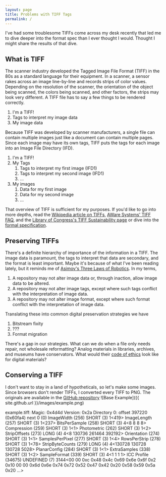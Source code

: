 ```yaml
---
layout: page
title: Problems with TIFF Tags
permalink: /
---
```


I've had some troublesome TIFFs come across my desk recently that led me to dive deeper into the format spec than I ever thought I would. Thought I might share the results of that dive.

## What is TIFF
The scanner industry developed the Tagged Image File Format (TIFF) in the 80s as a standard language for their equipment. In a scanner, a sensor rakes across an image line-by-line and records strips of color values. Depending on the resolution of the scanner, the orientation of the object being scanned, the colors being scanned, and other factors, the strips may look very different. A TIFF file has to say a few things to be rendered correctly.

1. I'm a TIFF!
2. Tags to interpret my image data
3. My image data

Because TIFF was developed by scanner manufacturers, a single file can contain multiple images just like a document can contain multiple pages. Since each image may have its own tags, TIFF puts the tags for each image into an Image File Directory (IFD).

1. I'm a TIFF!
2. My Tags
   1. Tags to interpret my first image (IFD1)
   2. Tags to interpret my second image (IFD1)
   3. ...
3. My images
   1. Data for my first image
   2. Data for my second image
   3. ...

That overview of TIFF is sufficient for my purposes. If you'd like to go into more depths, read the [Wikipedia article on TIFFs](https://en.wikipedia.org/wiki/Tagged_Image_File_Format), [AWare Systems' TIFF FAQ](http://www.awaresystems.be/imaging/tiff.html), and the [Library of Congress's TIFF Sustainability page](http://www.digitalpreservation.gov/formats/fdd/fdd000022.shtml) or dive into the [formal specification](http://partners.adobe.com/public/developer/en/tiff/TIFF6.pdf).

## Preserving TIFFs
There's a definite hierarchy of importance of the information in a TIFF. The image data is paramount, the tags to interpret that data are secondary, and the format is least important. Maybe it's because of what I've been reading lately, but it reminds me of [Asimov's Three Laws of Robotics](https://en.wikipedia.org/wiki/Three_Laws_of_Robotics). In my terms,

1. A repository may not alter image data or, through inaction, allow image data to be altered.
2. A repository may not alter image tags, except where such tags conflict with the interpretation of image data.
3. A repository may not alter image format, except where such format conflict with the interpretation of image data.

Translating these into common digital preservation strategies we have

1. Bitstream fixity
2. ???
3. Format migration

There's a gap in our strategies. What can we do when a file only needs repair, not wholesale reformatting? Analog materials in libraries, archives, and museums have conservators. What would their [code of ethics](http://www.conservation-us.org/about-us/core-documents/code-of-ethics-and-guidelines-for-practice) look like for digital materials?

## Conserving a TIFF

I don't want to stay in a land of hypotheticals, so let's make some images. Since browsers don't render TIFFs, I converted every TIFF to PNG. The originals are available in the [GitHub repository](https://github.com/nkrabben/ConservingTiffs/tree/gh-pages/images)
![Base Example]({{ site.github.url }}/images/example.png)

   example.tiff:
   Magic: 0x4d4d <big-endian> Version: 0x2a <ClassicTIFF>
   Directory 0: offset 397220 (0x60fa4) next 0 (0)
   ImageWidth (256) SHORT (3) 1<419>
   ImageLength (257) SHORT (3) 1<237>
   BitsPerSample (258) SHORT (3) 4<8 8 8 8>
   Compression (259) SHORT (3) 1<1>
   Photometric (262) SHORT (3) 1<2>
   StripOffsets (273) LONG (4) 4<8 130736 261464 392192>
   Orientation (274) SHORT (3) 1<1>
   SamplesPerPixel (277) SHORT (3) 1<4>
   RowsPerStrip (278) SHORT (3) 1<78>
   StripByteCounts (279) LONG (4) 4<130728 130728 130728 5028>
   PlanarConfig (284) SHORT (3) 1<1>
   ExtraSamples (338) SHORT (3) 1<2>
   SampleFormat (339) SHORT (3) 4<1 1 1 1>
   ICC Profile (34675) UNDEFINED (7) 3144<00 00 0xc 0x48 0x4c 0x69 0x6e 0x6f 0x2 0x10 00 00 0x6d 0x6e 0x74 0x72 0x52 0x47 0x42 0x20 0x58 0x59 0x5a 0x20 ...>
